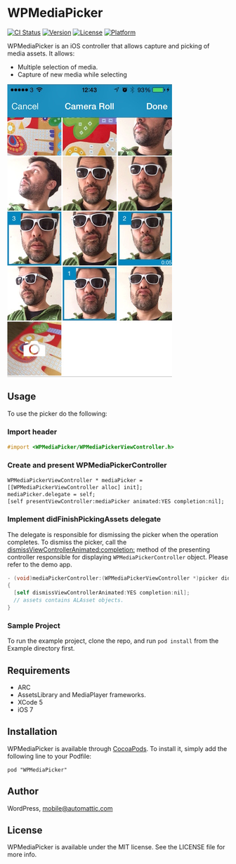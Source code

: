 # WPMediaPicker

[![CI Status](http://img.shields.io/travis/wordpress-mobile/WPMediaPicker.svg?style=flat)](https://travis-ci.org/wordpress-mobile/WPMediaPicker)
[![Version](https://img.shields.io/cocoapods/v/WPMediaPicker.svg?style=flat)](http://cocoadocs.org/docsets/WPMediaPicker)
[![License](https://img.shields.io/cocoapods/l/WPMediaPicker.svg?style=flat)](http://cocoadocs.org/docsets/WPMediaPicker)
[![Platform](https://img.shields.io/cocoapods/p/WPMediaPicker.svg?style=flat)](http://cocoadocs.org/docsets/WPMediaPicker)

WPMediaPicker is an iOS controller that allows capture and picking of media assets.
It allows:
 * Multiple selection of media.
 * Capture of new media while selecting

![Screenshot](screenshots_1.jpg "Screenshot")
## Usage

To use the picker do the following:

### Import header

```` objective-c
#import <WPMediaPicker/WPMediaPickerViewController.h>
````

### Create and present WPMediaPickerController

```` objective
WPMediaPickerViewController * mediaPicker = [[WPMediaPickerViewController alloc] init];
mediaPicker.delegate = self;
[self presentViewController:mediaPicker animated:YES completion:nil];
````

### Implement didFinishPickingAssets delegate

The delegate is responsible for dismissing the picker when the operation completes. To dismiss the picker, call the [dismissViewControllerAnimated:completion:](https://developer.apple.com/library/ios/documentation/uikit/reference/UIViewController_Class/index.html#//apple_ref/occ/instm/UIViewController/dismissViewControllerAnimated:completion:) method of the presenting controller responsible for displaying `WPMediaPickerController` object. Please refer to the demo app.

```` objective-c
- (void)mediaPickerController:(WPMediaPickerViewController *)picker didFinishPickingAssets:(NSArray *)assets
{
  [self dismissViewControllerAnimated:YES completion:nil];  
  // assets contains ALAsset objects.
}
````

### Sample Project

To run the example project, clone the repo, and run `pod install` from the Example directory first.

## Requirements

 * ARC 
 * AssetsLibrary and MediaPlayer frameworks.
 * XCode 5
 * iOS 7

## Installation

WPMediaPicker is available through [CocoaPods](http://cocoapods.org). To install
it, simply add the following line to your Podfile:

    pod "WPMediaPicker"

## Author

WordPress, mobile@automattic.com

## License

WPMediaPicker is available under the MIT license. See the LICENSE file for more info.

